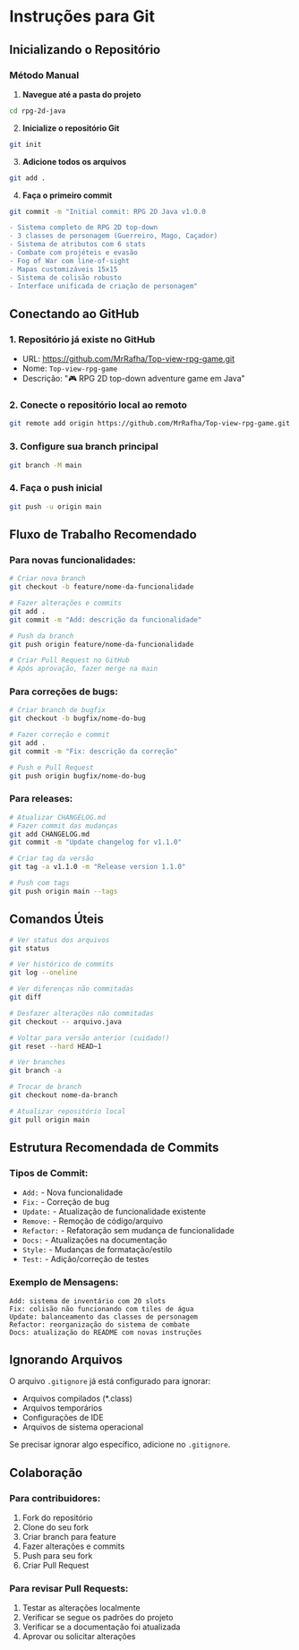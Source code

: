 # Instruções para Git

## Inicializando o Repositório

### Método Manual

1. **Navegue até a pasta do projeto**
```bash
cd rpg-2d-java
```

2. **Inicialize o repositório Git**
```bash
git init
```

3. **Adicione todos os arquivos**
```bash
git add .
```

4. **Faça o primeiro commit**
```bash
git commit -m "Initial commit: RPG 2D Java v1.0.0

- Sistema completo de RPG 2D top-down
- 3 classes de personagem (Guerreiro, Mago, Caçador)
- Sistema de atributos com 6 stats
- Combate com projéteis e evasão
- Fog of War com line-of-sight
- Mapas customizáveis 15x15
- Sistema de colisão robusto
- Interface unificada de criação de personagem"
```

## Conectando ao GitHub

### 1. Repositório já existe no GitHub
- URL: https://github.com/MrRafha/Top-view-rpg-game.git
- Nome: `Top-view-rpg-game`
- Descrição: "🎮 RPG 2D top-down adventure game em Java"

### 2. Conecte o repositório local ao remoto
```bash
git remote add origin https://github.com/MrRafha/Top-view-rpg-game.git
```

### 3. Configure sua branch principal
```bash
git branch -M main
```

### 4. Faça o push inicial
```bash
git push -u origin main
```

## Fluxo de Trabalho Recomendado

### Para novas funcionalidades:
```bash
# Criar nova branch
git checkout -b feature/nome-da-funcionalidade

# Fazer alterações e commits
git add .
git commit -m "Add: descrição da funcionalidade"

# Push da branch
git push origin feature/nome-da-funcionalidade

# Criar Pull Request no GitHub
# Após aprovação, fazer merge na main
```

### Para correções de bugs:
```bash
# Criar branch de bugfix
git checkout -b bugfix/nome-do-bug

# Fazer correção e commit
git add .
git commit -m "Fix: descrição da correção"

# Push e Pull Request
git push origin bugfix/nome-do-bug
```

### Para releases:
```bash
# Atualizar CHANGELOG.md
# Fazer commit das mudanças
git add CHANGELOG.md
git commit -m "Update changelog for v1.1.0"

# Criar tag da versão
git tag -a v1.1.0 -m "Release version 1.1.0"

# Push com tags
git push origin main --tags
```

## Comandos Úteis

```bash
# Ver status dos arquivos
git status

# Ver histórico de commits
git log --oneline

# Ver diferenças não commitadas
git diff

# Desfazer alterações não commitadas
git checkout -- arquivo.java

# Voltar para versão anterior (cuidado!)
git reset --hard HEAD~1

# Ver branches
git branch -a

# Trocar de branch
git checkout nome-da-branch

# Atualizar repositório local
git pull origin main
```

## Estrutura Recomendada de Commits

### Tipos de Commit:
- `Add:` - Nova funcionalidade
- `Fix:` - Correção de bug
- `Update:` - Atualização de funcionalidade existente
- `Remove:` - Remoção de código/arquivo
- `Refactor:` - Refatoração sem mudança de funcionalidade
- `Docs:` - Atualizações na documentação
- `Style:` - Mudanças de formatação/estilo
- `Test:` - Adição/correção de testes

### Exemplo de Mensagens:
```
Add: sistema de inventário com 20 slots
Fix: colisão não funcionando com tiles de água
Update: balanceamento das classes de personagem
Refactor: reorganização do sistema de combate
Docs: atualização do README com novas instruções
```

## Ignorando Arquivos

O arquivo `.gitignore` já está configurado para ignorar:
- Arquivos compilados (*.class)
- Arquivos temporários
- Configurações de IDE
- Arquivos de sistema operacional

Se precisar ignorar algo específico, adicione no `.gitignore`.

## Colaboração

### Para contribuidores:
1. Fork do repositório
2. Clone do seu fork
3. Criar branch para feature
4. Fazer alterações e commits
5. Push para seu fork
6. Criar Pull Request

### Para revisar Pull Requests:
1. Testar as alterações localmente
2. Verificar se segue os padrões do projeto
3. Verificar se a documentação foi atualizada
4. Aprovar ou solicitar alterações